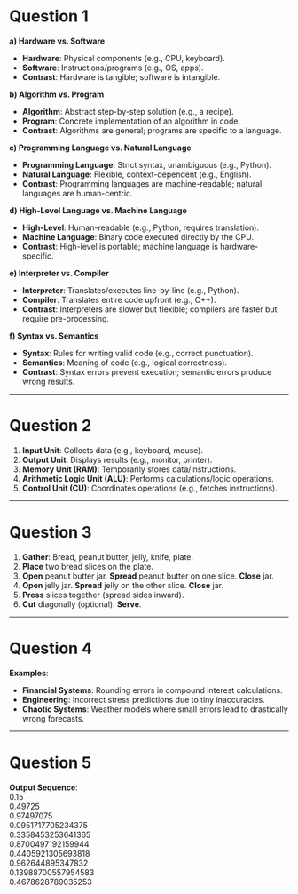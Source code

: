# **Question 1**  
**a) Hardware vs. Software**  
- **Hardware**: Physical components (e.g., CPU, keyboard).  
- **Software**: Instructions/programs (e.g., OS, apps).  
- **Contrast**: Hardware is tangible; software is intangible.

**b) Algorithm vs. Program**  
- **Algorithm**: Abstract step-by-step solution (e.g., a recipe).  
- **Program**: Concrete implementation of an algorithm in code.  
- **Contrast**: Algorithms are general; programs are specific to a language.  

**c) Programming Language vs. Natural Language**  
- **Programming Language**: Strict syntax, unambiguous (e.g., Python).  
- **Natural Language**: Flexible, context-dependent (e.g., English).  
- **Contrast**: Programming languages are machine-readable; natural languages are human-centric.  

**d) High-Level Language vs. Machine Language**  
- **High-Level**: Human-readable (e.g., Python, requires translation).  
- **Machine Language**: Binary code executed directly by the CPU.  
- **Contrast**: High-level is portable; machine language is hardware-specific.  

**e) Interpreter vs. Compiler**  
- **Interpreter**: Translates/executes line-by-line (e.g., Python).  
- **Compiler**: Translates entire code upfront (e.g., C++).  
- **Contrast**: Interpreters are slower but flexible; compilers are faster but require pre-processing.  

**f) Syntax vs. Semantics**  
- **Syntax**: Rules for writing valid code (e.g., correct punctuation).  
- **Semantics**: Meaning of code (e.g., logical correctness).  
- **Contrast**: Syntax errors prevent execution; semantic errors produce wrong results.  

---

# **Question 2**  
1. **Input Unit**: Collects data (e.g., keyboard, mouse).  
2. **Output Unit**: Displays results (e.g., monitor, printer).  
3. **Memory Unit (RAM)**: Temporarily stores data/instructions.  
4. **Arithmetic Logic Unit (ALU)**: Performs calculations/logic operations.  
5. **Control Unit (CU)**: Coordinates operations (e.g., fetches instructions).    

---

# **Question 3**  
1. **Gather**: Bread, peanut butter, jelly, knife, plate.  
2. **Place** two bread slices on the plate.  
3. **Open** peanut butter jar. **Spread** peanut butter on one slice. **Close** jar.  
4. **Open** jelly jar. **Spread** jelly on the other slice. **Close** jar.  
5. **Press** slices together (spread sides inward).  
6. **Cut** diagonally (optional). **Serve**.  

---

# **Question 4**  
**Examples**:  
- **Financial Systems**: Rounding errors in compound interest calculations.  
- **Engineering**: Incorrect stress predictions due to tiny inaccuracies.  
- **Chaotic Systems**: Weather models where small errors lead to drastically wrong forecasts.   

---

# **Question 5**  
**Output Sequence**:  
  0.15  
  0.49725  
  0.97497075  
  0.0951717705234375  
  0.3358453253641365  
  0.8700497192159944  
  0.4405921305693818  
  0.962644895347832  
  0.13988700557954583  
  0.4678628789035253
